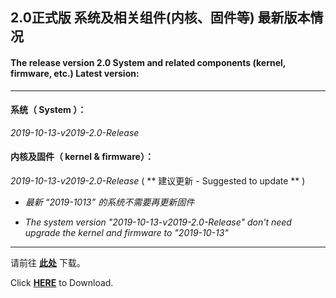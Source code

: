## 2.0正式版 系统及相关组件(内核、固件等) 最新版本情况

#### The release version 2.0 System and related components (kernel, firmware, etc.) Latest version:

----

#### 系统（ System ）：

*2019-10-13-v2019-2.0-Release*

#### 内核及固件（ kernel & firmware）：

*2019-10-13-v2019-2.0-Release* ( ** 建议更新 - Suggested to update ** )

- *最新 “2019-1013” 的系统不需要再更新固件*

- *The system version "2019-10-13-v2019-2.0-Release" don't need upgrade the kernel and firmware to "2019-10-13"*

----

请前往 **[此处](./README_zh.md#6%E4%B8%8B%E8%BD%BD%E5%9C%B0%E5%9D%80)** 下载。

Click **[HERE](./README.md#6-download-links)** to Download.
